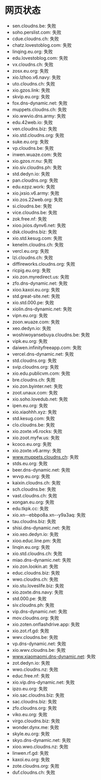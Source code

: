# 网页状态
- sen.cloudns.be: 失败
- soho.perslist.com: 失败
- cdue.cloudns.ch: 失败
- chatz.lovestoblog.com: 失败
- linqing.eu.org: 失败
- edu.lovestoblog.com: 失败
- vx.cloudns.ch: 失败
- zosx.eu.org: 失败
- xio.lzhoo.v6.navy: 失败
- uto.cloudns.ch: 失败
- xio.gzos.link: 失败
- skvip.eu.org: 失败
- fox.dns-dynamic.net: 失败
- muppets.cloudns.ch: 失败
- xio.wwvio.dns.army: 失败
- edu.42web.io: 失败
- ven.cloudns.biz: 失败
- xio.std.cloudns.org: 失败
- suke.eu.org: 失败
- vp.cloudns.be: 失败
- inwen.wuaze.com: 失败
- xio.gzos.rr.nu: 失败
- xio.siv.cloudns.ph: 失败
- std.dedyn.io: 失败
- pan.cloudns.org: 失败
- edu.ezpz.work: 失败
- xio.jxsio.v6.army: 失败
- xio.zos.22web.org: 失败
- si.cloudns.be: 失败
- vice.cloudns.be: 失败
- zok.free.nf: 失败
- xioo.jxios.dynv6.net: 失败
- dsk.cloudns.biz: 失败
- xio.std.kesug.com: 失败
- kenelm.cloudns.ch: 失败
- vercl.eu.org: 失败
- lzi.cloudns.ch: 失败
- diffireworks.cloudns.org: 失败
- ricpig.eu.org: 失败
- xio.zon.myredirect.us: 失败
- zfo.dns-dynamic.net: 失败
- xioo.kaxoi.eu.org: 失败
- std.great-site.net: 失败
- xio.std.000.pe: 失败
- xiolin.dns-dynamic.net: 失败
- vipn.eu.org: 失败
- zoon.wuaze.com: 失败
- xeo.dedyn.io: 失败
- woshiwoyansebuya.cloudns.be: 失败
- vipk.eu.org: 失败
- daiwen.infinityfreeapp.com: 失败
- vercel.dns-dynamic.net: 失败
- std.cloudns.org: 失败
- svip.cloudns.org: 失败
- xio.edu.publicvm.com: 失败
- bre.cloudns.ch: 失败
- xio.zon.byinter.net: 失败
- zoot.unaux.com: 失败
- xio.soho.lovedub.net: 失败
- ipen.eu.org: 失败
- xio.xiaohhh.xyz: 失败
- std.kesug.com: 失败
- clo.cloudns.be: 失败
- xio.zoxte.v6.rocks: 失败
- xio.zoot.myfw.us: 失败
- kcoco.eu.org: 失败
- xio.zoxte.v6.army: 失败
- www.muppets.cloudns.ch: 失败
- stds.eu.org: 失败
- beer.dns-dynamic.net: 失败
- wvvp.eu.org: 失败
- kaixin.cloudns.ch: 失败
- sch.cloudns.be: 失败
- vast.cloudns.ch: 失败
- xongan.eu.org: 失败
- edu.tkpk.cc: 失败
- xio.xn--ebbpo8a.xn--y9a3aq: 失败
- tau.cloudns.biz: 失败
- shisi.dns-dynamic.net: 失败
- xio.xeo.dedyn.io: 失败
- xioo.educ.line.pm: 失败
- linqin.eu.org: 失败
- xio.std.cloudns.ch: 失败
- miao.dns-dynamic.net: 失败
- xio.zon.lookin.at: 失败
- educ.cloudns.biz: 失败
- wwo.cloudns.ch: 失败
- xio.stu.loveslife.biz: 失败
- xio.zoxte.dns.navy: 失败
- std.000.pe: 失败
- siv.cloudns.ph: 失败
- vip.dns-dynamic.net: 失败
- mov.cloudns.org: 失败
- xio.zoten.onflashdrive.app: 失败
- xio.zot.rf.gd: 失败
- wwv.cloudns.be: 失败
- vp.dns-dynamic.net: 失败
- xio.wwv.cloudns.be: 失败
- www.xiaomaomi.dns-dynamic.net: 失败
- zot.dedyn.io: 失败
- wwo.cloudns.nz: 失败
- educ.free.nf: 失败
- xio.vip.dns-dynamic.net: 失败
- ipzo.eu.org: 失败
- xio.sac.cloudns.biz: 失败
- sac.cloudns.biz: 失败
- zfo.cloudns.org: 失败
- viko.eu.org: 失败
- virgo.cloudns.biz: 失败
- wonder.dynx.me: 失败
- skyle.eu.org: 失败
- skyo.dns-dynamic.net: 失败
- xioo.wwo.cloudns.nz: 失败
- linwen.rf.gd: 失败
- kaxoi.eu.org: 失败
- zote.cloudns.org: 失败
- duf.cloudns.ch: 失败
